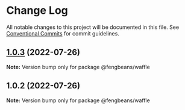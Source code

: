 # Change Log

All notable changes to this project will be documented in this file.
See [Conventional Commits](https://conventionalcommits.org) for commit guidelines.

## [1.0.3](https://github.com/freeliujian/waffle/compare/v1.0.2...v1.0.3) (2022-07-26)

**Note:** Version bump only for package @fengbeans/waffle





## 1.0.2 (2022-07-26)

**Note:** Version bump only for package @fengbeans/waffle
